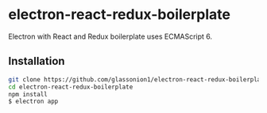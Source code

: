 # electron-react-redux-boilerplate
Electron with React and Redux boilerplate uses ECMAScript 6.
## Installation
```bash
git clone https://github.com/glassonion1/electron-react-redux-boilerplate.git
cd electron-react-redux-boilerplate
npm install
$ electron app
```
